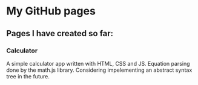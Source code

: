 # My GitHub pages 
## Pages I have created so far:
### Calculator
A simple calculator app written with HTML, CSS and JS. Equation parsing done by the math.js library. Considering impelementing an abstract syntax tree in the future.
